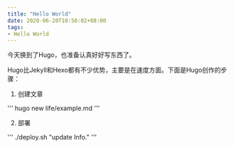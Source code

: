 ```yaml
---
title: "Hello World"
date: 2020-06-20T10:50:02+08:00
tags:
- Hello World
---
```



今天换到了Hugo，也准备认真好好写东西了。

Hugo比Jekyll和Hexo都有不少优势，主要是在速度方面。下面是Hugo创作的步骤：

1. 创建文章

'''
hugo new life/example.md
'''

2. 部署

  '''
  ./deploy.sh "update Info."
  '''